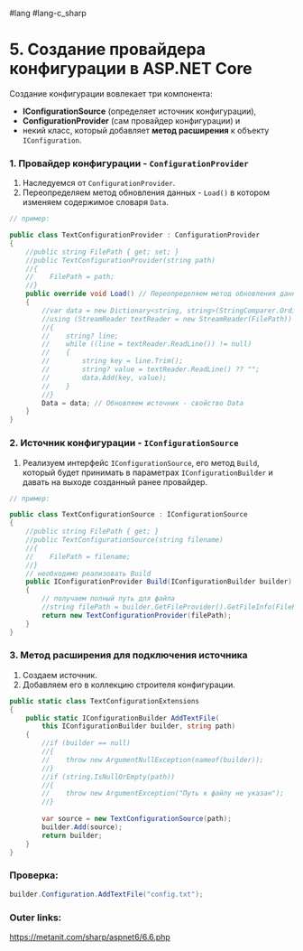 #lang #lang-c_sharp 

# 5. Создание провайдера конфигурации в ASP.NET Core

Создание конфигурации вовлекает три компонента: 
- **IConfigurationSource** (определяет источник конфигурации), 
- **ConfigurationProvider** (сам провайдер конфигурации) и 
- некий класс, который добавляет **метод расширения** к объекту `IConfiguration`.

### 1. Провайдер конфигурации - `ConfigurationProvider`
1. Наследуемся от `ConfigurationProvider`. 
2. Переопределяем метод обновления данных - `Load()` в котором изменяем содержимое словаря `Data`.

```csharp
// пример:

public class TextConfigurationProvider : ConfigurationProvider
{
    //public string FilePath { get; set; }
    //public TextConfigurationProvider(string path)
    //{
    //    FilePath = path;
    //}
    public override void Load() // Переопределяем метод обновления данных из источника
    {
        //var data = new Dictionary<string, string>(StringComparer.OrdinalIgnoreCase);
        //using (StreamReader textReader = new StreamReader(FilePath))
        //{
        //    string? line;
        //    while ((line = textReader.ReadLine()) != null)
        //    {
        //        string key = line.Trim();
        //        string? value = textReader.ReadLine() ?? "";
        //        data.Add(key, value);
        //    }
        //}
        Data = data; // Обновляем источник - свойство Data
    }
}
```

### 2. Источник конфигурации - `IConfigurationSource`
1. Реализуем интерфейс `IConfigurationSource`, его метод `Build`, который будет принимать в параметрах `IConfigurationBuilder` и давать на выходе созданный ранее провайдер.

```csharp
// пример:

public class TextConfigurationSource : IConfigurationSource
{
    //public string FilePath { get; }
    //public TextConfigurationSource(string filename)
    //{
    //    FilePath = filename;
    //}
    // необходимо реализовать Build
    public IConfigurationProvider Build(IConfigurationBuilder builder)
    {
        // получаем полный путь для файла
        //string filePath = builder.GetFileProvider().GetFileInfo(FilePath).PhysicalPath;
        return new TextConfigurationProvider(filePath);
    }
}
```

### 3. Метод расширения для подключения источника
1. Создаем источник.
2. Добавляем его в коллекцию строителя конфигурации.

```csharp
public static class TextConfigurationExtensions
{
    public static IConfigurationBuilder AddTextFile(
        this IConfigurationBuilder builder, string path)
    {
        //if (builder == null)
        //{
        //    throw new ArgumentNullException(nameof(builder));
        //}
        //if (string.IsNullOrEmpty(path))
        //{
        //    throw new ArgumentException("Путь к файлу не указан");
        //}
 
        var source = new TextConfigurationSource(path);
        builder.Add(source);
        return builder;
    }
}
```

### Проверка:

```csharp
builder.Configuration.AddTextFile("config.txt");
```


### Outer links:
https://metanit.com/sharp/aspnet6/6.6.php